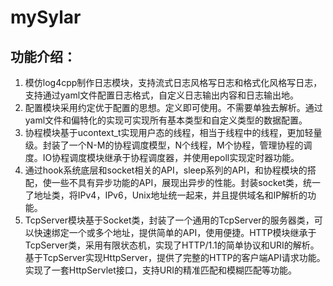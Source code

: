 # mySylar

## 功能介绍：

1. 模仿log4cpp制作日志模块，支持流式日志风格写日志和格式化风格写日志，支持通过yaml文件配置日志格式，自定义日志输出内容和日志输出地。
2. 配置模块采用约定优于配置的思想。定义即可使用。不需要单独去解析。通过yaml文件和偏特化的实现可实现所有基本类型和自定义类型的数据配置。
3. 协程模块基于ucontext_t实现用户态的线程，相当于线程中的线程，更加轻量级。封装了一个N-M的协程调度模型，N个线程，M个协程，管理协程的调度。IO协程调度模块继承于协程调度器，并使用epoll实现定时器功能。
4. 通过hook系统底层和socket相关的API，sleep系列的API，和协程模块的搭配，使一些不具有异步功能的API，展现出异步的性能。封装socket类，统一了地址类，将IPv4，IPv6，Unix地址统一起来，并且提供域名和IP解析的功能。
5. TcpServer模块基于Socket类，封装了一个通用的TcpServer的服务器类，可以快速绑定一个或多个地址，提供简单的API，使用便捷。HTTP模块继承于TcpServer类，采用有限状态机，实现了HTTP/1.1的简单协议和URI的解析。基于TcpServer实现HttpServer，提供了完整的HTTP的客户端API请求功能。实现了一套HttpServlet接口，支持URI的精准匹配和模糊匹配等功能。